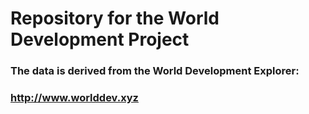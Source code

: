 # Repository for the World Development Project
### The data is derived from the World Development Explorer:
### http://www.worlddev.xyz
